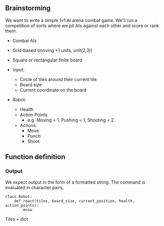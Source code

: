 Brainstorming
-------------

We want to write a simple 1v1 AI arena combat game. We'll run a
competition of sorts where we pit AIs against each other and score or
rank them.

* Combat AIs
* Grid-based (moving +1 units, unit(2,3))
* Square or rectangular finite board

* Input:
  * Circle of tiles around their current tile
  * Board size
  * Current coordinate on the board

* Robot:
  * Health
  * Action Points:
    * e.g. Moving = 1,
           Pushing = 1,
           Shooting = 2
  * Actions:
    * Move
    * Punch
    * Shoot


Function definition
-------------------

### Output

We expect output in the form of a formatted string. The command is
evaluated in character pairs,

```
class Robot:
    def react(tiles, board_size, current_position, health, action_points):
        mnsw
```

Tiles = dict
